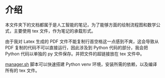# 介绍

本文件夹下的文档都属于是人工智能的笔记，为了能够方面的绘制流程图和数学公式，主要使用 tex 文件，作为笔记的承载形式。

由于我对 Latex 生成的 PDF 文件不能复制行首空格这一点感到不爽，这会导致从 PDF 复制的代码不可以直接运行，因此涉及到 Python 代码的部分，我会把 Python 代码以单独的 py 文件保存。并把文件的超链接放在 tex 文件中。

[manager.sh](./manager.sh) 脚本可以快速搭建 Python venv 环境，安装所需的依赖，以及编译所有的 tex 文件。
